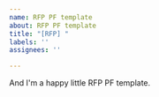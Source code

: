 ```yaml
---
name: RFP PF template
about: RFP PF template
title: "[RFP] "
labels: ''
assignees: ''

---
```


And I'm a happy little RFP PF template.
